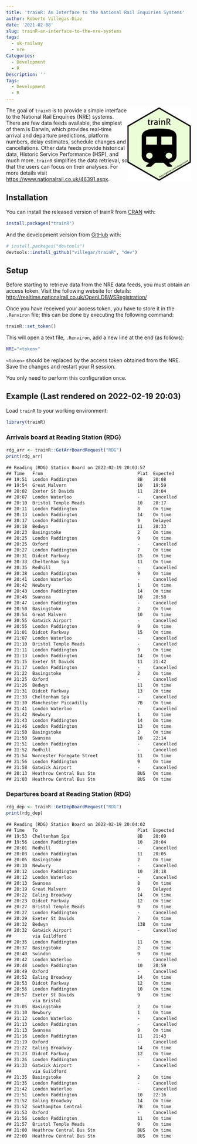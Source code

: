 ```yaml
---
title: 'trainR: An Interface to the National Rail Enquiries Systems'
author: Roberto Villegas-Diaz
date: '2021-02-08'
slug: trainR-an-interface-to-the-nre-systems
tags:
  - uk-railway
  - nre
Categories:
  - Development
  - R
Description: ''
Tags:
  - Development
  - R
---
```


<img src="https://raw.githubusercontent.com/villegar/trainR/main/inst/images/logo.png" alt="logo" align="right" height=200px/>

The goal of `trainR` is to provide a simple interface to the 
National Rail Enquiries (NRE) systems. There are few data feeds 
available, the simplest of them is Darwin, which provides real-time 
arrival and departure predictions, platform numbers, delay estimates, 
schedule changes and cancellations. Other data feeds provide historical 
data, Historic Service Performance (HSP), and much more. `trainR` 
simplifies the data retrieval, so that the users can focus on their 
analyses. For more details visit 
https://www.nationalrail.co.uk/46391.aspx.

## Installation

You can install the released version of trainR from [CRAN](https://CRAN.R-project.org) with:

``` r
install.packages("trainR")
```

And the development version from [GitHub](https://github.com/) with:

``` r
# install.packages("devtools")
devtools::install_github("villegar/trainR", "dev")
```

## Setup
Before starting to retrieve data from the NRE data feeds, you must obtain an access token. 
Visit the following website for details: http://realtime.nationalrail.co.uk/OpenLDBWSRegistration/

Once you have received your access token, you have to store it in the `.Renviron` file; this can be 
done by executing the following command:


```r
trainR::set_token()
```

This will open a text file, `.Renviron`, add a new line at the end (as follows):

```bash
NRE="<token>"
```

`<token>` should be replaced by the access token obtained from the NRE. Save the changes and restart 
your R session.

You only need to perform this configuration once.

## Example (Last rendered on 2022-02-19 20:03)

Load `trainR` to your working environment:

```r
library(trainR)
```

### Arrivals board at Reading Station (RDG)


```r
rdg_arr <- trainR::GetArrBoardRequest("RDG")
print(rdg_arr)
```

```
## Reading (RDG) Station Board on 2022-02-19 20:03:57
## Time   From                                    Plat  Expected
## 19:51  London Paddington                       8B    20:08
## 19:54  Great Malvern                           10    19:59
## 20:02  Exeter St Davids                        11    20:04
## 20:07  London Waterloo                         -     Cancelled
## 20:10  Bristol Temple Meads                    10    20:17
## 20:11  London Paddington                       8     On time
## 20:13  London Paddington                       14    On time
## 20:17  London Paddington                       9     Delayed
## 20:18  Bedwyn                                  11    20:33
## 20:23  Basingstoke                             2     On time
## 20:25  London Paddington                       9     On time
## 20:25  Oxford                                  -     Cancelled
## 20:27  London Paddington                       7     On time
## 20:31  Didcot Parkway                          15    On time
## 20:33  Cheltenham Spa                          11    On time
## 20:35  Redhill                                 -     Cancelled
## 20:38  London Paddington                       9     On time
## 20:41  London Waterloo                         -     Cancelled
## 20:42  Newbury                                 1     On time
## 20:43  London Paddington                       14    On time
## 20:46  Swansea                                 10    20:58
## 20:47  London Paddington                       -     Cancelled
## 20:50  Basingstoke                             2     On time
## 20:54  Great Malvern                           10    On time
## 20:55  Gatwick Airport                         -     Cancelled
## 20:55  London Paddington                       9     On time
## 21:01  Didcot Parkway                          15    On time
## 21:07  London Waterloo                         -     Cancelled
## 21:10  Bristol Temple Meads                    -     Cancelled
## 21:11  London Paddington                       9     On time
## 21:13  London Paddington                       14    On time
## 21:15  Exeter St Davids                        11    21:42
## 21:17  London Paddington                       -     Cancelled
## 21:22  Basingstoke                             2     On time
## 21:25  Oxford                                  -     Cancelled
## 21:26  Bedwyn                                  11    On time
## 21:31  Didcot Parkway                          13    On time
## 21:33  Cheltenham Spa                          -     Cancelled
## 21:39  Manchester Piccadilly                   7B    On time
## 21:41  London Waterloo                         -     Cancelled
## 21:42  Newbury                                 1     On time
## 21:43  London Paddington                       14    On time
## 21:46  London Paddington                       13    On time
## 21:50  Basingstoke                             2     On time
## 21:50  Swansea                                 10    22:14
## 21:51  London Paddington                       -     Cancelled
## 21:52  Redhill                                 -     Cancelled
## 21:54  Worcester Foregate Street               11    On time
## 21:56  London Paddington                       9     On time
## 21:58  Gatwick Airport                         -     Cancelled
## 20:13  Heathrow Central Bus Stn                BUS   On time
## 21:03  Heathrow Central Bus Stn                BUS   On time
```

### Departures board at Reading Station (RDG)


```r
rdg_dep <- trainR::GetDepBoardRequest("RDG")
print(rdg_dep)
```

```
## Reading (RDG) Station Board on 2022-02-19 20:04:02
## Time   To                                      Plat  Expected
## 19:53  Cheltenham Spa                          8B    20:09
## 19:56  London Paddington                       10    20:04
## 20:01  Redhill                                 -     Cancelled
## 20:03  London Paddington                       11    20:05
## 20:05  Basingstoke                             2     On time
## 20:10  Newbury                                 -     Cancelled
## 20:12  London Paddington                       10    20:18
## 20:12  London Waterloo                         -     Cancelled
## 20:13  Swansea                                 8     On time
## 20:19  Great Malvern                           9     Delayed
## 20:22  Ealing Broadway                         14    On time
## 20:23  Didcot Parkway                          12    On time
## 20:27  Bristol Temple Meads                    9     On time
## 20:27  London Paddington                       -     Cancelled
## 20:29  Exeter St Davids                        7     On time
## 20:32  Bedwyn                                  13B   On time
## 20:32  Gatwick Airport                         -     Cancelled
##        via Guildford                           
## 20:35  London Paddington                       11    On time
## 20:37  Basingstoke                             2     On time
## 20:40  Swindon                                 9     On time
## 20:42  London Waterloo                         -     Cancelled
## 20:48  London Paddington                       10    20:59
## 20:49  Oxford                                  -     Cancelled
## 20:52  Ealing Broadway                         14    On time
## 20:53  Didcot Parkway                          12    On time
## 20:56  London Paddington                       10    On time
## 20:57  Exeter St Davids                        9     On time
##        via Bristol                             
## 21:05  Basingstoke                             2     On time
## 21:10  Newbury                                 1     On time
## 21:12  London Waterloo                         -     Cancelled
## 21:13  London Paddington                       -     Cancelled
## 21:13  Swansea                                 9     On time
## 21:16  London Paddington                       11    21:43
## 21:19  Oxford                                  -     Cancelled
## 21:22  Ealing Broadway                         14    On time
## 21:23  Didcot Parkway                          12    On time
## 21:26  London Paddington                       -     Cancelled
## 21:33  Gatwick Airport                         -     Cancelled
##        via Guildford                           
## 21:35  Basingstoke                             2     On time
## 21:35  London Paddington                       -     Cancelled
## 21:42  London Waterloo                         -     Cancelled
## 21:51  London Paddington                       10    22:16
## 21:52  Ealing Broadway                         14    On time
## 21:52  Southampton Central                     7B    On time
## 21:53  Oxford                                  -     Cancelled
## 21:56  London Paddington                       11    On time
## 21:57  Bristol Temple Meads                    9     On time
## 21:00  Heathrow Central Bus Stn                BUS   On time
## 22:00  Heathrow Central Bus Stn                BUS   On time
```
